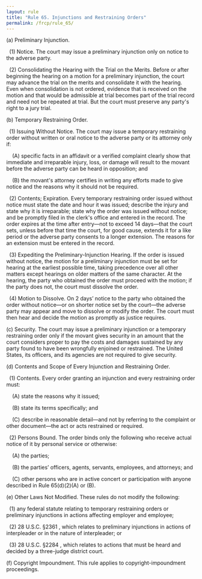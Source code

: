 ```yaml
---
layout: rule
title: "Rule 65. Injunctions and Restraining Orders"
permalink: /frcp/rule_65/
---
```


(a) Preliminary Injunction.


&nbsp;&nbsp;(1) Notice. The court may issue a preliminary injunction only on notice to the adverse party.


&nbsp;&nbsp;(2) Consolidating the Hearing with the Trial on the Merits. Before or after beginning the hearing on a motion for a preliminary injunction, the court may advance the trial on the merits and consolidate it with the hearing. Even when consolidation is not ordered, evidence that is received on the motion and that would be admissible at trial becomes part of the trial record and need not be repeated at trial. But the court must preserve any party's right to a jury trial.


(b) Temporary Restraining Order.


&nbsp;&nbsp;(1) Issuing Without Notice. The court may issue a temporary restraining order without written or oral notice to the adverse party or its attorney only if:


&nbsp;&nbsp;&nbsp;&nbsp;(A) specific facts in an affidavit or a verified complaint clearly show that immediate and irreparable injury, loss, or damage will result to the movant before the adverse party can be heard in opposition; and


&nbsp;&nbsp;&nbsp;&nbsp;(B) the movant's attorney certifies in writing any efforts made to give notice and the reasons why it should not be required.


&nbsp;&nbsp;(2) Contents; Expiration. Every temporary restraining order issued without notice must state the date and hour it was issued; describe the injury and state why it is irreparable; state why the order was issued without notice; and be promptly filed in the clerk's office and entered in the record. The order expires at the time after entry—not to exceed 14 days—that the court sets, unless before that time the court, for good cause, extends it for a like period or the adverse party consents to a longer extension. The reasons for an extension must be entered in the record.


&nbsp;&nbsp;(3) Expediting the Preliminary-Injunction Hearing. If the order is issued without notice, the motion for a preliminary injunction must be set for hearing at the earliest possible time, taking precedence over all other matters except hearings on older matters of the same character. At the hearing, the party who obtained the order must proceed with the motion; if the party does not, the court must dissolve the order.


&nbsp;&nbsp;(4) Motion to Dissolve. On 2 days’ notice to the party who obtained the order without notice—or on shorter notice set by the court—the adverse party may appear and move to dissolve or modify the order. The court must then hear and decide the motion as promptly as justice requires.


(c) Security. The court may issue a preliminary injunction or a temporary restraining order only if the movant gives security in an amount that the court considers proper to pay the costs and damages sustained by any party found to have been wrongfully enjoined or restrained. The United States, its officers, and its agencies are not required to give security.


(d) Contents and Scope of Every Injunction and Restraining Order.


&nbsp;&nbsp;(1) Contents. Every order granting an injunction and every restraining order must:


&nbsp;&nbsp;&nbsp;&nbsp;(A) state the reasons why it issued;


&nbsp;&nbsp;&nbsp;&nbsp;(B) state its terms specifically; and


&nbsp;&nbsp;&nbsp;&nbsp;(C) describe in reasonable detail—and not by referring to the complaint or other document—the act or acts restrained or required.


&nbsp;&nbsp;(2) Persons Bound. The order binds only the following who receive actual notice of it by personal service or otherwise:


&nbsp;&nbsp;&nbsp;&nbsp;(A) the parties;


&nbsp;&nbsp;&nbsp;&nbsp;(B) the parties’ officers, agents, servants, employees, and attorneys; and


&nbsp;&nbsp;&nbsp;&nbsp;(C) other persons who are in active concert or participation with anyone described in Rule 65(d)(2)(A) or (B).


(e) Other Laws Not Modified. These rules do not modify the following:


&nbsp;&nbsp;(1) any federal statute relating to temporary restraining orders or preliminary injunctions in actions affecting employer and employee;


&nbsp;&nbsp;(2) 28 U.S.C. §2361 , which relates to preliminary injunctions in actions of interpleader or in the nature of interpleader; or


&nbsp;&nbsp;(3) 28 U.S.C. §2284 , which relates to actions that must be heard and decided by a three-judge district court.


(f) Copyright Impoundment. This rule applies to copyright-impoundment proceedings.

